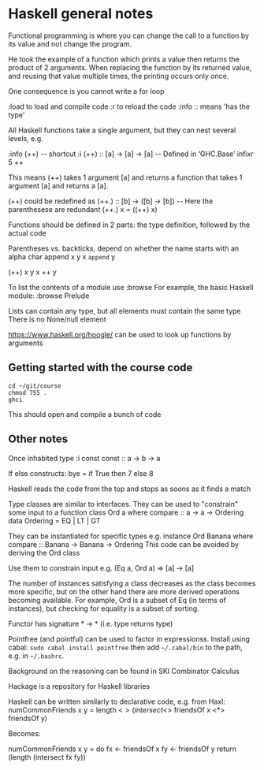 Haskell general notes
=====================

Functional programming is where you can change the call to a function by its value and not change the program.

He took the example of a function which prints a value then returns the product of 2 arguments. When replacing the function by its returned value, and reusing that value multiple times, the printing occurs only once.

One consequence is you cannot write a for loop

:load  to load and compile code
:r  to reload the code
:info
:: means 'has the type'

All Haskell functions take a single argument, but they can nest several levels, e.g.

:info (++)   -- shortcut :i
(++) :: [a] -> [a] -> [a] 	-- Defined in ‘GHC.Base’
infixr 5 ++

This means (++) takes 1 argument [a] and returns a function that takes 1 argument [a] and returns a [a].

(++) could be redefined as
(++.) :: [b] -> ([b] -> [b]) -- Here the parenthesese are redundant
(++.) x =
	((++) x)

Functions should be defined in 2 parts: the type definition, followed by the actual code

Parentheses vs. backticks, depend on whether the name starts with an alpha char
append x y
x `append` y

(++) x y
x ++ y


To list the contents of a module use :browse
For example, the basic Haskell module:
:browse Prelude


Lists can contain any type, but all elements must contain the same type
There is no None/null element

https://www.haskell.org/hoogle/ can be used to look up functions by arguments

Getting started with the course code
------------------------------------
	cd ~/git/course
	chmod 755 .
	ghci
This should open and compile a bunch of code


Other notes
-----------
Once inhabited type
:i const
const :: a -> b -> a

If else constructs:
bye = if True then 7 else 8


Haskell reads the code from the top and stops as soons as it finds a match

Type classes are similar to interfaces. They can be used to "constrain" some input to a function
class Ord a where
  compare :: a -> a -> Ordering
  data Ordering = EQ | LT | GT

They can be instantiated for specific types e.g.
instance Ord Banana where
  compare :: Banana -> Banana -> Ordering
This code can be avoided by deriving the Ord class

Use them to constrain input e.g.
(Eq a, Ord a) => [a] -> [a]

The number of instances satisfying a class decreases as the class becomes more specific, but on the other hand there are more derived operations becoming available. For example, Ord is a subset of Eq (in terms of instances), but checking for equality is a subset of sorting.

Functor has signature * -> *  (i.e. type returns type)

Pointfree (and pointful) can be used to factor in expressionss. Install using cabal: `sudo cabal install pointfree` then add `~/.cabal/bin` to the path, e.g. in `~/.bashrc`.

Background on the reasoning can be found in SKI Combinator Calculus

Hackage is a repository for Haskell libraries


Haskell can be written similarly to declarative code, e.g. from Haxl:
numCommonFriends x y =
    length <$> (intersect <$> friendsOf x <*> friendsOf y)

Becomes:

numCommonFriends x y = do
  fx <- friendsOf x
  fy <- friendsOf y
  return (length (intersect fx fy))
  
